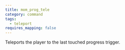 ```yaml
---
title: mom_prog_tele
category: command
tags:
  - teleport
requires_mapping: false
---
```


Teleports the player to the last touched progress trigger.
